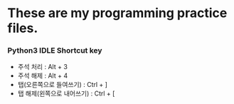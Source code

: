 # These are my programming practice files.

### Python3 IDLE Shortcut key
- 주석 처리 : Alt + 3
- 주석 해제 : Alt + 4
- 탭(오른쪽으로 들여쓰기) : Ctrl + ]
- 탭 해제(왼쪽으로 내어쓰기) : Ctrl + [